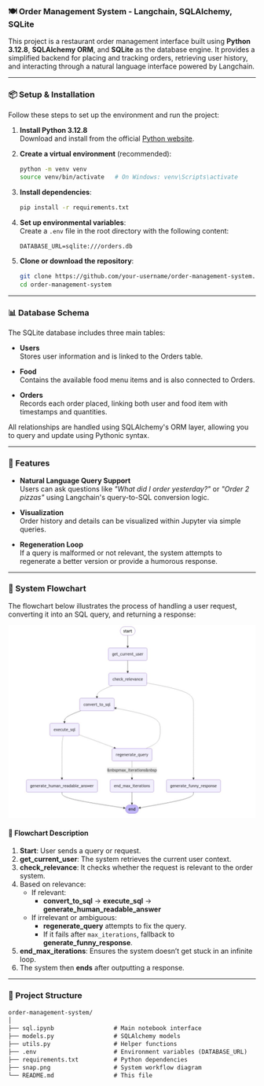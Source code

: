 
### 🍽️ Order Management System - Langchain, SQLAlchemy, SQLite

This project is a restaurant order management interface built using **Python 3.12.8**, **SQLAlchemy ORM**, and **SQLite** as the database engine. It provides a simplified backend for placing and tracking orders, retrieving user history, and interacting through a natural language interface powered by Langchain.

---

### 📦 Setup & Installation

Follow these steps to set up the environment and run the project:

1. **Install Python 3.12.8**  
   Download and install from the official [Python website](https://www.python.org/downloads/release).

2. **Create a virtual environment** (recommended):

   ```bash
   python -m venv venv
   source venv/bin/activate   # On Windows: venv\Scripts\activate
   ```

3. **Install dependencies**:

   ```bash
   pip install -r requirements.txt
   ```

4. **Set up environmental variables**:  
   Create a `.env` file in the root directory with the following content:

   ```env
   DATABASE_URL=sqlite:///orders.db
   ```

5. **Clone or download the repository**:

   ```bash
   git clone https://github.com/your-username/order-management-system.git
   cd order-management-system
   ```

---

### 📊 Database Schema

The SQLite database includes three main tables:

- **Users**  
  Stores user information and is linked to the Orders table.

- **Food**  
  Contains the available food menu items and is also connected to Orders.

- **Orders**  
  Records each order placed, linking both user and food item with timestamps and quantities.

All relationships are handled using SQLAlchemy's ORM layer, allowing you to query and update using Pythonic syntax.

---
### 🧠 Features

- **Natural Language Query Support**  
  Users can ask questions like _"What did I order yesterday?"_ or _"Order 2 pizzas"_ using Langchain's query-to-SQL conversion logic.

- **Visualization**  
  Order history and details can be visualized within Jupyter via simple queries.

- **Regeneration Loop**  
  If a query is malformed or not relevant, the system attempts to regenerate a better version or provide a humorous response.

---

### 🧬 System Flowchart

The flowchart below illustrates the process of handling a user request, converting it into an SQL query, and returning a response:

![System Workflow](snap.png)

#### 🔁 Flowchart Description
1. **Start**: User sends a query or request.
2. **get_current_user**: The system retrieves the current user context.
3. **check_relevance**: It checks whether the request is relevant to the order system.
4. Based on relevance:
   - If relevant:
     - **convert_to_sql** → **execute_sql** → **generate_human_readable_answer**
   - If irrelevant or ambiguous:
     - **regenerate_query** attempts to fix the query.
     - If it fails after `max_iterations`, fallback to **generate_funny_response**.
5. **end_max_iterations**: Ensures the system doesn’t get stuck in an infinite loop.
6. The system then **ends** after outputting a response.
---

### 📁 Project Structure

```
order-management-system/
│
├── sql.ipynb                 # Main notebook interface
├── models.py                 # SQLAlchemy models
├── utils.py                  # Helper functions
├── .env                      # Environment variables (DATABASE_URL)
├── requirements.txt          # Python dependencies
├── snap.png                  # System workflow diagram
└── README.md                 # This file
```
